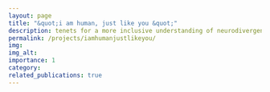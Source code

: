 ```yaml
---
layout: page
title: "&quot;i am human, just like you &quot;"
description: tenets for a more inclusive understanding of neurodivergence
permalink: /projects/iamhumanjustlikeyou/
img:
img_alt:
importance: 1
category: 
related_publications: true
---
```


